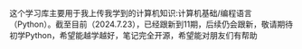 这个学习库主要用于我上传我学到的计算机知识:计算机基础/编程语言（Python）。截至目前（2024.7.23），已经跟新到11期，后续仍会跟新，敬请期待
初学Python，希望能越学越好，笔记完全开源，希望能对朋友们有帮助
